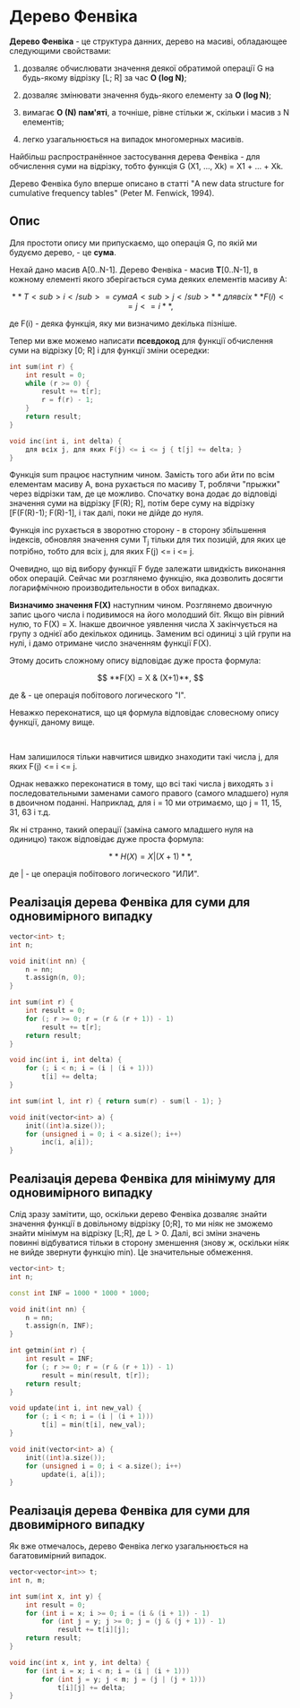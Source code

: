 # Дерево Фенвіка

**Дерево Фенвіка** - це структура данних, дерево на масиві, обладающее следующими свойствами:

1) дозваляє обчислювати значення деякої обратимой операції G на будь-якому відрізку [L; R] за час **O (log N)**;

2) дозваляє змінювати значення будь-якого елементу за **O (log N)**;

3) вимагає **O (N) пам'яті**, а точніше, рівне стільки ж, скільки і масив з N елементів;

4) легко узагальнюється на випадок многомерных масивів.

Найбільш распространённое застосування дерева Фенвіка - для обчислення суми на відрізку, тобто функція G (X1, ..., Xk) = X1 + ... + Xk.

Дерево Фенвіка було вперше описано в статті "A new data structure for cumulative frequency tables" (Peter M. Fenwick, 1994).

## Опис

Для простоти опису ми припускаємо, що операція G, по якій ми будуємо дерево, - це **сума**.

Нехай дано масив A[0..N-1]. Дерево Фенвіка - масив **T**[0..N-1], в кожному елементі якого зберігається сума деяких елементів масиву A:

$$
**T<sub>i</sub> = сума A<sub>j</sub>** для всіх **F(i) <= j <= i**,
$$

де F(i) - деяка функція, яку ми визначимо декілька пізніше.

Тепер ми вже можемо написати **псевдокод** для функції обчислення суми на відрізку [0; R] і для функції зміни осередки:

<!--- TODO: specify code snippet id -->
``` cpp
int sum(int r) {
    int result = 0;
    while (r >= 0) {
        result += t[r];
        r = f(r) - 1;
    }
    return result;
}

void inc(int i, int delta) {
    для всіх j, для яких F(j) <= i <= j { t[j] += delta; }
}
```
Функція sum працює наступним чином. Замість того аби йти по всім елементам масиву A, вона рухається по масиву T, роблячи "прыжки" через відрізки там, де це можливо. Спочатку вона додає до відповіді значення суми на відрізку [F(R); R], потім бере суму на відрізку [F(F(R)-1); F(R)-1], і так далі, поки не дійде до нуля.

Функція inc рухається в зворотню сторону - в сторону збільшення індексів, обновляя значення суми T<sub>j</sub> тільки для тих позицій, для яких це потрібно, тобто для всіх j, для яких F(j) <= i <= j.

Очевидно, що від вибору функції F буде залежати швидкість виконання обох операцій. Сейчас ми розглянемо функцію, яка дозволить досягти логарифмічною производительности в обох випадках.

**Визначимо значення F(X)** наступним чином. Розглянемо двоичную запис цього числа і подивимося на його молодший біт. Якщо він рівний нулю, то F(X) = X. Інакше двоичное уявлення числа X закінчується на групу з однієї або декількох одиниць. Заменим всі одиниці з цій групи на нулі, і дамо отримане число значенням функції F(X).

Этому досить сложному опису відповідає дуже проста формула:

$$
**F(X) = X & (X+1)**,
$$

де & - це операція побітового логического "І".

Неважко переконатися, що ця формула відповідає словесному опису функції, даному вище.

&nbsp;

Нам залишилося тільки навчитися швидко знаходити такі числа j, для яких F(j) <= i <= j.

Однак неважко переконатися в тому, що всі такі числа j виходять з i последовательными заменами самого правого (самого младшего) нуля в двоичном поданні. Наприклад, для i = 10 ми отримаємо, що j = 11, 15, 31, 63 і т.д.

Як ні странно, такий операції (заміна самого младшего нуля на одиницю) також відповідає дуже проста формула:

$$
**H(X) = X | (X+1)**,
$$

де | - це операція побітового логического "ИЛИ".

## Реалізація дерева Фенвіка для суми для одновимірного випадку

<!--- TODO: specify code snippet id -->
``` cpp
vector<int> t;
int n;

void init(int nn) {
    n = nn;
    t.assign(n, 0);
}

int sum(int r) {
    int result = 0;
    for (; r >= 0; r = (r & (r + 1)) - 1)
        result += t[r];
    return result;
}

void inc(int i, int delta) {
    for (; i < n; i = (i | (i + 1)))
        t[i] += delta;
}

int sum(int l, int r) { return sum(r) - sum(l - 1); }

void init(vector<int> a) {
    init((int)a.size());
    for (unsigned i = 0; i < a.size(); i++)
        inc(i, a[i]);
}
```

## Реалізація дерева Фенвіка для мінімуму для одновимірного випадку

Слід зразу замітити, що, оскільки дерево Фенвіка дозваляє знайти значення функції в довільному відрізку [0;R], то ми ніяк не зможемо знайти мінімум на відрізку [L;R], де L > 0. Далі, всі зміни значень повинні відбуватися тільки в сторону зменшення (знову ж, оскільки ніяк не вийде звернути функцію min). Це значительные обмеження.

<!--- TODO: specify code snippet id -->
``` cpp
vector<int> t;
int n;

const int INF = 1000 * 1000 * 1000;

void init(int nn) {
    n = nn;
    t.assign(n, INF);
}

int getmin(int r) {
    int result = INF;
    for (; r >= 0; r = (r & (r + 1)) - 1)
        result = min(result, t[r]);
    return result;
}

void update(int i, int new_val) {
    for (; i < n; i = (i | (i + 1)))
        t[i] = min(t[i], new_val);
}

void init(vector<int> a) {
    init((int)a.size());
    for (unsigned i = 0; i < a.size(); i++)
        update(i, a[i]);
}
```

## Реалізація дерева Фенвіка для суми для двовимірного випадку

Як вже отмечалось, дерево Фенвіка легко узагальнюється на багатовимірний випадок.

<!--- TODO: specify code snippet id -->
``` cpp
vector<vector<int>> t;
int n, m;

int sum(int x, int y) {
    int result = 0;
    for (int i = x; i >= 0; i = (i & (i + 1)) - 1)
        for (int j = y; j >= 0; j = (j & (j + 1)) - 1)
            result += t[i][j];
    return result;
}

void inc(int x, int y, int delta) {
    for (int i = x; i < n; i = (i | (i + 1)))
        for (int j = y; j < m; j = (j | (j + 1)))
            t[i][j] += delta;
}
```

